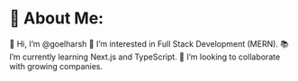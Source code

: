 # 💫 About Me:
👋 Hi, I’m @goelharsh
👀 I’m interested in Full Stack Development (MERN).
📚 I’m currently learning Next.js and TypeScript.
💞️ I’m looking to collaborate with growing companies.

